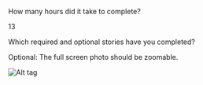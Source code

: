 How many hours did it take to complete?

13

Which required and optional stories have you completed?


Optional: The full screen photo should be zoomable.




![Alt tag](Facebook-Walkthru.gif)